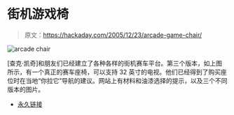 # 街机游戏椅

> 原文：<https://hackaday.com/2005/12/23/arcade-game-chair/>

![arcade chair](img/46c552e32beaaf3d17587b0f4c00af0d.png)

[查克·凯奇]和朋友们已经建立了各种各样的街机赛车平台。第三个版本，如上图所示，有一个真正的赛车座椅，可以支持 32 英寸的电视。他们已经得到了购买座位时在当地“你拉它”导航的建议。网站上有材料和油漆选择的提示，以及三个不同版本的图片。

*   [永久链接](http://www.smohara.com/gamechair/)